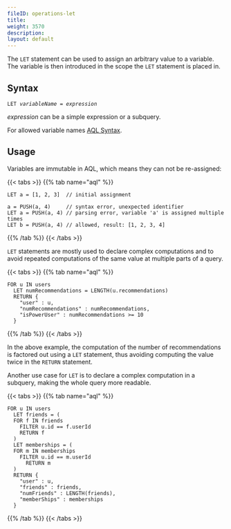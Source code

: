 ```yaml
---
fileID: operations-let
title: 
weight: 3570
description: 
layout: default
---
```

The `LET` statement can be used to assign an arbitrary value to a variable.
The variable is then introduced in the scope the `LET` statement is placed in.

## Syntax

<pre><code>LET <em>variableName</em> = <em>expression</em></code></pre>

*expression* can be a simple expression or a subquery.

For allowed variable names [AQL Syntax](../aql-fundamentals/fundamentals-syntax#names).

## Usage

Variables are immutable in AQL, which means they can not be re-assigned:

{{< tabs >}}
{{% tab name="aql" %}}
```aql
LET a = [1, 2, 3]  // initial assignment

a = PUSH(a, 4)     // syntax error, unexpected identifier
LET a = PUSH(a, 4) // parsing error, variable 'a' is assigned multiple times
LET b = PUSH(a, 4) // allowed, result: [1, 2, 3, 4]
```
{{% /tab %}}
{{< /tabs >}}

`LET` statements are mostly used to declare complex computations and to avoid
repeated computations of the same value at multiple parts of a query.

{{< tabs >}}
{{% tab name="aql" %}}
```aql
FOR u IN users
  LET numRecommendations = LENGTH(u.recommendations)
  RETURN {
    "user" : u,
    "numRecommendations" : numRecommendations,
    "isPowerUser" : numRecommendations >= 10
  }
```
{{% /tab %}}
{{< /tabs >}}

In the above example, the computation of the number of recommendations is
factored out using a `LET` statement, thus avoiding computing the value twice in
the `RETURN` statement.

Another use case for `LET` is to declare a complex computation in a subquery,
making the whole query more readable.

{{< tabs >}}
{{% tab name="aql" %}}
```aql
FOR u IN users
  LET friends = (
  FOR f IN friends 
    FILTER u.id == f.userId
    RETURN f
  )
  LET memberships = (
  FOR m IN memberships
    FILTER u.id == m.userId
      RETURN m
  )
  RETURN { 
    "user" : u, 
    "friends" : friends, 
    "numFriends" : LENGTH(friends), 
    "memberShips" : memberships 
  }
```
{{% /tab %}}
{{< /tabs >}}
